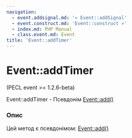 ```yaml
---
navigation:
  - event.addsignal.md: '« Event::addSignal'
  - event.construct.md: 'Event::construct »'
  - index.md: PHP Manual
  - class.event.md: Event
title: 'Event::addTimer'
---
```

# Event::addTimer

(PECL event >= 1.2.6-beta)

Event::addTimer - Псевдонім [Event::add()](event.add.md)

### Опис

Цей метод є псевдонімом: [Event::add()](event.add.md)
